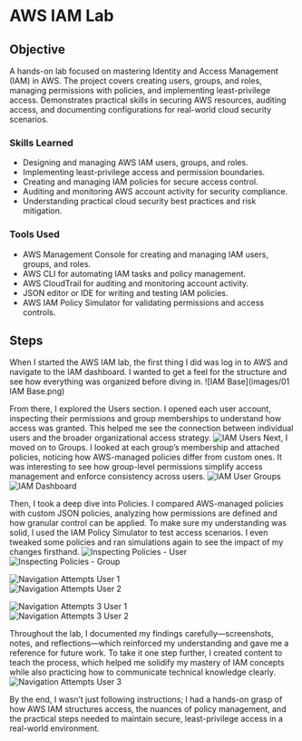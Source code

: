 # AWS IAM Lab

## Objective


A hands-on lab focused on mastering Identity and Access Management (IAM) in AWS. The project covers creating users, groups, and roles, managing permissions with policies, and implementing least-privilege access. Demonstrates practical skills in securing AWS resources, auditing access, and documenting configurations for real-world cloud security scenarios.


### Skills Learned

- Designing and managing AWS IAM users, groups, and roles.
- Implementing least-privilege access and permission boundaries.
- Creating and managing IAM policies for secure access control.
- Auditing and monitoring AWS account activity for security compliance.
- Understanding practical cloud security best practices and risk mitigation.


### Tools Used

- AWS Management Console for creating and managing IAM users, groups, and roles.
- AWS CLI for automating IAM tasks and policy management.
- AWS CloudTrail for auditing and monitoring account activity.
- JSON editor or IDE for writing and testing IAM policies.
- AWS IAM Policy Simulator for validating permissions and access controls.


## Steps
When I started the AWS IAM lab, the first thing I did was log in to AWS and navigate to the IAM dashboard. I wanted to get a feel for the structure and see how everything was organized before diving in.
![IAM Base](images/01 IAM Base.png)

From there, I explored the Users section. I opened each user account, inspecting their permissions and group memberships to understand how access was granted. This helped me see the connection between individual users and the broader organizational access strategy.
![IAM Users](04%20IAM%20Users.png)
Next, I moved on to Groups. I looked at each group’s membership and attached policies, noticing how AWS-managed policies differ from custom ones. It was interesting to see how group-level permissions simplify access management and enforce consistency across users.
![IAM User Groups](05%20IAM%20User%20Groups.png)  
![IAM Dashboard](03%20IAM%20IAM%20Dashboard.png)

Then, I took a deep dive into Policies. I compared AWS-managed policies with custom JSON policies, analyzing how permissions are defined and how granular control can be applied. To make sure my understanding was solid, I used the IAM Policy Simulator to test access scenarios. I even tweaked some policies and ran simulations again to see the impact of my changes firsthand.
![Inspecting Policies - User](06%20IAM%20Inspecting%20Policies%20User.png)  
![Inspecting Policies - Group](07%20IAM%20Inspecting%20Policies%20Group.png)

![Navigation Attempts User 1](09%20IAM%20Navigation%20attempts%202%20User-1.png)  
![Navigation Attempts User 2](09%20IAM%20Navigation%20attempts%202%20User-2.png)


![Navigation Attempts 3 User 1](09%20IAM%20Navigation%20attempts%203%20User-1.png)  
![Navigation Attempts 3 User 2](09%20IAM%20Navigation%20attempts%203%20User-2.png)

Throughout the lab, I documented my findings carefully—screenshots, notes, and reflections—which reinforced my understanding and gave me a reference for future work. To take it one step further, I created content to teach the process, which helped me solidify my mastery of IAM concepts while also practicing how to communicate technical knowledge clearly.
![Navigation Attempts User 3](09%20IAM%20Navigation%20attempts%20User-3.png)

By the end, I wasn’t just following instructions; I had a hands-on grasp of how AWS IAM structures access, the nuances of policy management, and the practical steps needed to maintain secure, least-privilege access in a real-world environment.
